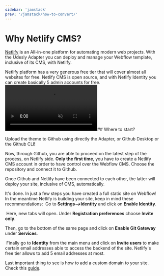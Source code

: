 ```yaml
---
sidebar: 'jamstack'
prev: '/jamstack/how-to-convert/'
---
```


# Why Netlify CMS?

[Netlify](https://www.netlify.com/) is an All-in-one platform for automating modern web projects. With the Udesly Adapter you can deploy and manage your Webflow template, inclusive of its CMS, with Netlify.
​
<div align="center">
  <g-image src="/assets/images/jamstack-structure.png" />
</div>
​
Netlify platform has a very generous free tier that will cover almost all websites for free. Netlify CMS is open source, and with Netlify Identity you can create basically 5 admin accounts for free.

<video autoplay="" muted="" playsinline="true" loop="">
 <source src="/assets/video/deploy.mp4">
</video>
​
## Where to start?

Upload the theme to Github using directly the Adapter, or Github Desktop or the Github CLI!

Now, through Github, you are able to proceed on the latest step of the process, on Netlify side. 
**Only the first time**, you have to create a Netlify CMS account in order to have control over the Webflow CMS. Choose the repository and connect it to Github.
​
<div align="center">
  <g-image src="~/assets/images/netlify-github.png" />
</div>

Once Github and Netlify have been connected to each other, the latter will deploy your site, inclusive of CMS, automatically.
​
<div align="center">
  <g-image src="~/assets/images/netlify-deploy.png" />
</div>

It's done. In just a few steps you have created a full static site on Webflow!
​
In the meantime Netlify is building your site, keep in mind these recommendations:
​
Go to **Settings-->Identity** and click on **Enable Identity**.
​
<div align="center">
  <g-image src="~/assets/images/netlify-identity.png" />
</div>

​
Here, new tabs will open. Under **Registration preferences** choose **Invite only**.
​
<div align="center">
  <g-image src="~/assets/images/netlify-registration.png" />
</div>

Then, go to the bottom of the same page and click on **Enable Git Gateway** under **Services**.
​
<div align="center">
  <g-image src="~/assets/images/netlify-git-gateway.png" />
</div>

​
Finally go to **Identity** from the main menu and click on **Invite users** to make certain email addresses able to access the backend of the site. Netlify's free tier allows to add 5 email addresses at most.
​
<div align="center">
  <g-image src="~/assets/images/netlify-invite.png" />
</div>

Last important thing to see is how to add a custom domain to your site. Check this [guide](https://docs.netlify.com/domains-https/custom-domains/#assign-a-domain-to-a-site).



